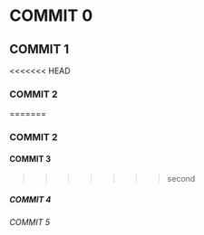 # COMMIT 0
## COMMIT 1
<<<<<<< HEAD
### COMMIT 2
=======
### COMMIT 2
#### COMMIT 3
>>>>>>> second
##### COMMIT 4
###### COMMIT 5